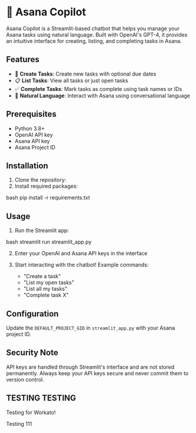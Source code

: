 # 🎯 Asana Copilot

Asana Copilot is a Streamlit-based chatbot that helps you manage your Asana tasks using natural language. Built with OpenAI's GPT-4, it provides an intuitive interface for creating, listing, and completing tasks in Asana.

## Features

- 📝 **Create Tasks**: Create new tasks with optional due dates
- 📋 **List Tasks**: View all tasks or just open tasks
- ✅ **Complete Tasks**: Mark tasks as complete using task names or IDs
- 💬 **Natural Language**: Interact with Asana using conversational language

## Prerequisites

- Python 3.8+
- OpenAI API key
- Asana API key
- Asana Project ID

## Installation

1. Clone the repository:
2. Install required packages:

bash
pip install -r requirements.txt

## Usage

1. Run the Streamlit app:

bash
streamlit run streamlit_app.py

2. Enter your OpenAI and Asana API keys in the interface

3. Start interacting with the chatbot! Example commands:
   - "Create a task"
   - "List my open tasks"
   - "List all my tasks"
   - "Complete task X"

## Configuration

Update the `DEFAULT_PROJECT_GID` in `streamlit_app.py` with your Asana project ID.

## Security Note

API keys are handled through Streamlit's interface and are not stored permanently. Always keep your API keys secure and never commit them to version control.

## TESTING TESTING

Testing for Workato!

Testing 111

